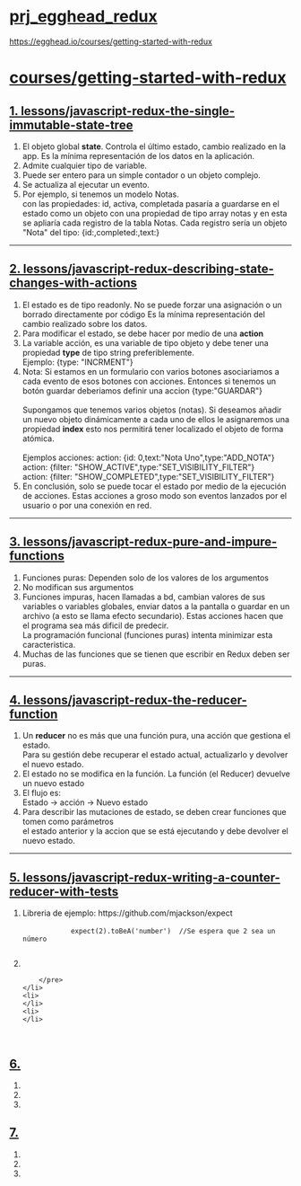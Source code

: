 # <a href="https://github.com/eacevedof/prj_egghead_redux">prj_egghead_redux</a>

https://egghead.io/courses/getting-started-with-redux

<h1>
    <a href="https://egghead.io/courses/getting-started-with-redux">
        courses/getting-started-with-redux
    </a>
</h1>

<h2>
    <a href="https://egghead.io/lessons/javascript-redux-the-single-immutable-state-tree">
        1. lessons/javascript-redux-the-single-immutable-state-tree
    </a>
</h2>
<ol>
    <li>
        El objeto global <b>state</b>. Controla el último estado, cambio realizado en la app.
        Es la mínima representación de los datos en la aplicación.
    </li>
    <li>
        Admite cualquier tipo de variable.
    </li>
    <li>
        Puede ser entero para un simple contador o un objeto complejo.
    </li>
    <li>
        Se actualiza al ejecutar un evento. 
    </li>
    <li>
        Por ejemplo, si tenemos un modelo Notas. <br/>
        con las propiedades: id, activa, completada pasaría a guardarse en el estado 
        como un objeto con una propiedad de tipo array notas y en esta se apliaría cada registro
        de la tabla Notas. 
        Cada registro sería un objeto "Nota" del tipo: {id:,completed:,text:}
    </li>
</ol>

<hr/>
<h2>
    <a href="https://egghead.io/lessons/javascript-redux-describing-state-changes-with-actions">
        2. lessons/javascript-redux-describing-state-changes-with-actions
    </a>
</h2>
<ol>
    <li>
        El estado es de tipo readonly. No se puede forzar una asignación o un borrado directamente por código
        Es la mínima representación del cambio realizado sobre los datos.
    </li>
    <li>Para modificar el estado, se debe hacer por medio de una <b>action</b></li>
    <li>
        La variable acción, es una variable de tipo objeto y debe tener una propiedad
        <b>type</b> de tipo string preferiblemente. <br/>
        Ejemplo: {type: "INCRMENT"}
    </li>
    <li>
        Nota: Si estamos en un formulario con varios botones asociariamos a cada evento de esos botones
        con acciones.  Entonces si tenemos un botón guardar deberiamos definir una accion {type:"GUARDAR"}
        <br/><br/>
        Supongamos que tenemos varios objetos (notas). Si deseamos añadir un nuevo objeto dinámicamente a cada 
        uno de ellos le asignaremos una propiedad <b>index</b> esto nos permitirá tener localizado el objeto
        de forma atómica.
        <br/><br/>
        Ejemplos acciones: 
            action: {id: 0,text:"Nota Uno",type:"ADD_NOTA"}<br/>
            action: {filter: "SHOW_ACTIVE",type:"SET_VISIBILITY_FILTER"}<br/>
            action: {filter: "SHOW_COMPLETED",type:"SET_VISIBILITY_FILTER"}<br/>
    </li>
    <li>
        En conclusión, solo se puede tocar el estado por medio de la ejecución de acciones.
        Estas acciones a groso modo son eventos lanzados por el usuario o por una conexión en red.
    </li>
</ol>

<hr/>
<h2>
    <a href="https://egghead.io/lessons/javascript-redux-pure-and-impure-functions">
        3. lessons/javascript-redux-pure-and-impure-functions
    </a>
</h2>
<ol>
    <li>Funciones puras: Dependen solo de los valores de los argumentos</li>
    <li>No modifican sus argumentos</li>
    <li>
        Funciones impuras, hacen llamadas a bd, cambian valores de sus variables o variables globales,
        enviar datos a la pantalla o guardar en un archivo (a esto se llama efecto secundario).
        Estas acciones hacen que el programa sea más dificil de predecir.<br/>
        La programación funcional (funciones puras) intenta minimizar esta caracteristica.
    </li>
    <li>
        Muchas de las funciones que se tienen que escribir en Redux deben ser puras.
    </li>
</ol>

<hr/>
<h2>
    <a href="https://egghead.io/lessons/javascript-redux-the-reducer-function">
        4. lessons/javascript-redux-the-reducer-function
    </a>
</h2>
<ol>
    <li>
        Un <b>reducer</b> no es más que una función pura, una acción que gestiona el estado.<br/>
        Para su gestión debe recuperar el estado actual, actualizarlo y devolver el nuevo estado.<br/>
    </li>
    <li>
        El estado no se modifica en la función. La función (el Reducer) devuelve un nuevo estado
    </li>  
    <li>
        El flujo es:<br/>
        Estado -> acción -> Nuevo estado
    </li>
    <li>
        Para describir las mutaciones de estado, se deben crear funciones que tomen como parámetros<br/>
        el estado anterior y la accion que se está ejecutando y debe devolver el nuevo estado.
    </li>
</ol>

<hr/>
<h2>
    <a href="https://egghead.io/lessons/javascript-redux-writing-a-counter-reducer-with-tests">
        5. lessons/javascript-redux-writing-a-counter-reducer-with-tests
    </a>
</h2>
<ol>
    <li>
        Libreria de ejemplo: https://github.com/mjackson/expect <br/>
        <code>
            expect(2).toBeA('number')  //Se espera que 2 sea un número
        </code>
    </li>
    <li>
        <pre>
            
        </pre>
    </li>
    <li>
    </li>
    <li>
    </li>  
</ol>
<h2>
    <a href=" ">
        6.
    </a>
</h2>
<ol>
    <li>
    </li>
    <li>
    </li>
    <li>
    </li>  
</ol>
<h2>
    <a href=" ">
        7.
    </a>
</h2>
<ol>
    <li>
    </li>
    <li>
    </li>
    <li>
    </li>  
</ol>